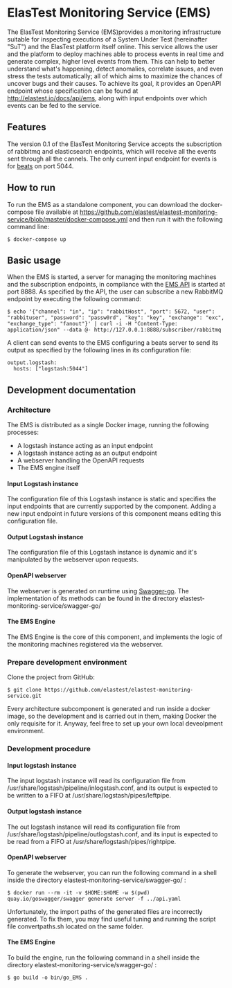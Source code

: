 # ElasTest Monitoring Service (EMS)

The ElasTest Monitoring Service (EMS)provides a monitoring infrastructure suitable for inspecting executions of a System Under Test (hereinafter "SuT") and the ElasTest platform itself online.
This service allows the user and the platform to deploy machines able to process events in real time and generate complex, higher level events from them. This can help to better understand what's happening, detect anomalies, correlate issues, and even stress the tests automatically; all of which aims to maximize the chances of uncover bugs and their causes.
To achieve its goal, it provides an OpenAPI endpoint whose specification can be found at http://elastest.io/docs/api/ems, along with input endpoints over which events can be fed to the service.

## Features
The version 0.1 of the ElasTest Monitoring Service accepts the subscription of rabbitmq and elasticsearch endpoints, which will receive all the events sent through all the cannels.
The only current input endpoint for events is for [beats](https://www.elastic.co/products/beats) on port 5044.

## How to run

To run the EMS as a standalone component, you can download the docker-compose file available at https://github.com/elastest/elastest-monitoring-service/blob/master/docker-compose.yml and then run it with the following command line:
```
$ docker-compose up
```

## Basic usage

When the EMS is started, a server for managing the monitoring machines and the subscription endpoints, in compliance with the [EMS API](http://elastest.io/docs/api/ems) is started at port 8888.
As specified by the API, the user can subscribe a new RabbitMQ endpoint by executing the following command:
```
$ echo '{"channel": "in", "ip": "rabbitHost", "port": 5672, "user": "rabbituser", "password": "passw0rd", "key": "key", "exchange": "exc", "exchange_type": "fanout"}' | curl -i -H "Content-Type: application/json" --data @- http://127.0.0.1:8888/subscriber/rabbitmq
```

A client can send events to the EMS configuring a beats server to send its output as specified by the following lines in its configuration file:
```
output.logstash:
  hosts: ["logstash:5044"]
```

## Development documentation

### Architecture

The EMS is distributed as a single Docker image, running the following processes:
* A logstash instance acting as an input endpoint
* A logstash instance acting as an output endpoint
* A webserver handling the OpenAPI requests
* The EMS engine itself

#### Input Logstash instance

The configuration file of this Logstash instance is static and specifies the input endpoints that are currently supported by the component. Adding a new input endpoint in future versions of this component means editing this configuration file.

#### Output Logstash instance

The configuration file of this Logstash instance is dynamic and it's manipulated by the webserver upon requests.

#### OpenAPI webserver

The webserver is generated on runtime using [Swagger-go](https://github.com/go-swagger/go-swagger). The implementation of its methods can be found in the directory elastest-monitoring-service/swagger-go/

#### The EMS Engine

The EMS Engine is the core of this component, and implements the logic of the monitoring machines registered via the webserver.

### Prepare development environment

Clone the project from GitHub:
```
$ git clone https://github.com/elastest/elastest-monitoring-service.git
```

Every architecture subcomponent is generated and run inside a docker image, so the development and is carried out in them, making Docker the only requisite for it. Anyway, feel free to set up your own local deveolpment environment.

### Development procedure

#### Input logstash instance

The input logstash instance will read its configuration file from /usr/share/logstash/pipeline/inlogstash.conf, and its output is expected to be written to a FIFO at /usr/share/logstash/pipes/leftpipe.

#### Output logstash instance

The out logstash instance will read its configuration file from /usr/share/logstash/pipeline/outlogstash.conf, and its input is expected to be read from a FIFO at /usr/share/logstash/pipes/rightpipe.

#### OpenAPI webserver

To generate the webserver, you can run the following command in a shell inside the directory elastest-monitoring-service/swagger-go/ :
```
$ docker run --rm -it -v $HOME:$HOME -w $(pwd) quay.io/goswagger/swagger generate server -f ../api.yaml
```

Unfortunately, the import paths of the generated files are incorrectly generated. To fix them, you may find useful tuning and running the script file convertpaths.sh located on the same folder.

#### The EMS Engine

To build the engine, run the following command in a shell inside the directory elastest-monitoring-service/swagger-go/ :
```
$ go build -o bin/go_EMS .
```
